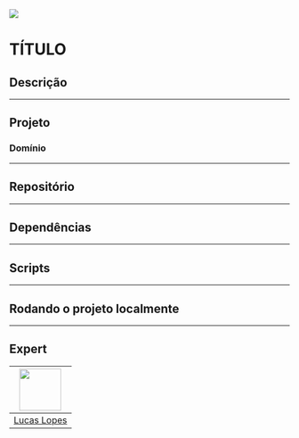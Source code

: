 <img src="https://storage.googleapis.com/golden-wind/experts-club/capa-github.svg" />

# TÍTULO

## Descrição

-----


## Projeto

### Domínio

-----

## Repositório

-----


## Dependências

-----

## Scripts

-----

## Rodando o projeto localmente

-----

## Expert

| [<img src="https://avatars.githubusercontent.com/u/18530419?v=4" width="75px;"/>](https://github.com/LcsK) |
| :-: |
|[Lucas Lopes](https://github.com/LcsK)|
